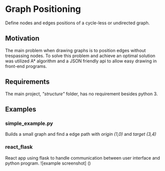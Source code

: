 # Graph Positioning
Define nodes and edges positions of a cycle-less or undirected graph.
## Motivation
The main problem when drawing graphs is to position edges without trespassing nodes. To solve this problem and achieve an optimal solution was utilized A* algorithm and a JSON friendly api to allow easy drawing in front-end programs. 
## Requirements
The main project, _"structure"_ folder, has no requirement besides python 3.
## Examples  
### simple_example.py
Builds a small graph and find a edge path with _origin (1,0)_ and _target (3,4)_
### react_flask
React app using flask to handle communication between user interface and python program.
![example screenshot]
()
